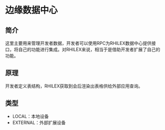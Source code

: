 <!--
 Copyright (C) 2023 wwhai

 This program is free software: you can redistribute it and/or modify
 it under the terms of the GNU Affero General Public License as
 published by the Free Software Foundation, either version 3 of the
 License, or (at your option) any later version.

 This program is distributed in the hope that it will be useful,
 but WITHOUT ANY WARRANTY; without even the implied warranty of
 MERCHANTABILITY or FITNESS FOR A PARTICULAR PURPOSE.  See the
 GNU Affero General Public License for more details.

 You should have received a copy of the GNU Affero General Public License
 along with this program.  If not, see <http://www.gnu.org/licenses/>.
-->

# 边缘数据中心

## 简介
这里主要用来管理开发者数据，开发者可以使用RPC为RHILEX数据中心提供接口，将自己的功能进行集成。对RHILEX来说，相当于是借助开发者扩展了自己的功能。

## 原理
开发者定义表结构，RHILEX获取到会后渲染出表格供给外部应用查询。
## 类型
- LOCAL：本地设备
- EXTERNAL：外部扩展设备
